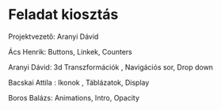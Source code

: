 # Feladat kiosztás
<p>Projektvezető: Aranyi Dávid</p>
<p>Ács Henrik: Buttons, Linkek, Counters</p>
<p>Aranyi Dávid: 3d Transzformációk , Navigációs sor, Drop down</p>
<p>Bacskai Attila : Ikonok , Táblázatok, Display</p>
<p>Boros Balázs: Animations, Intro, Opacity</p>
